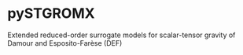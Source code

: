 # pySTGROMX
Extended reduced-order surrogate models for scalar-tensor gravity of Damour and Esposito-Farèse (DEF)
